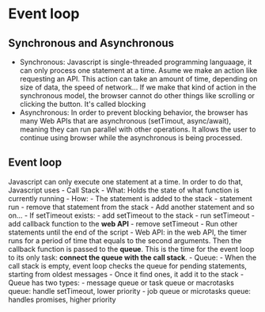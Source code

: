 # Event loop


## Synchronous and Asynchronous

- Synchronous:
Javascript is single-threaded programming languaage, it can only process one statement at a time.
Asume we make an action like requesting an API. This action can take an amount of time, depending on size of data, the speed of network...
If we make that kind of action in the synchronous model, the browser cannot do other things like scrolling or clicking the button. It's called blocking
- Asynchronous:
In order to prevent blocking behavior, the browser has many Web APIs that are asynchronous (setTimout, async/await), meaning they can run parallel with other operations. It allows the user to continue using browser while the asynchronous is being processed.

## Event loop
Javascript can only execute one statement at a time. In order to do that, Javascript uses
	- Call Stack
		- What: Holds the state of what function is currently running
		- How:
			- The statement is added to the stack
			- statement run
			- remove that statement from the stack
			- Add another statement and so on...
			- If setTimeout exists:
				- add setTimeout to the stack
				- run setTimeout
				- add callback function to the **web API**
				- remove setTimeout
				- Run other statements until the end of the script
	- Web API: in the web API, the timer runs for a period of time that equals to the second arguments. Then the callback function is passed to the **queue**. This is the time for the event loop to its only task: **connect the queue with the call stack**.
	- Queue:
		- When the call stack is empty, event loop checks the queue for pending statements, starting from oldest messages
		- Once it find ones, it add it to the stack
		- Queue has two types:
			- message queue or task queue or macrotasks queue: handle setTimeout, lower priority
			- job queue or microtasks queue: handles promises, higher priority

